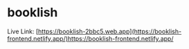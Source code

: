 # booklish
Live Link: [https://booklish-2bbc5.web.app](https://booklish-frontend.netlify.app/)https://booklish-frontend.netlify.app/
